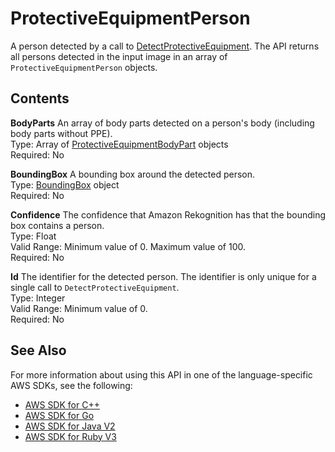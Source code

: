 # ProtectiveEquipmentPerson<a name="API_ProtectiveEquipmentPerson"></a>

A person detected by a call to [DetectProtectiveEquipment](API_DetectProtectiveEquipment.md)\. The API returns all persons detected in the input image in an array of `ProtectiveEquipmentPerson` objects\.

## Contents<a name="API_ProtectiveEquipmentPerson_Contents"></a>

 **BodyParts**   <a name="rekognition-Type-ProtectiveEquipmentPerson-BodyParts"></a>
An array of body parts detected on a person's body \(including body parts without PPE\)\.   
Type: Array of [ProtectiveEquipmentBodyPart](API_ProtectiveEquipmentBodyPart.md) objects  
Required: No

 **BoundingBox**   <a name="rekognition-Type-ProtectiveEquipmentPerson-BoundingBox"></a>
A bounding box around the detected person\.  
Type: [BoundingBox](API_BoundingBox.md) object  
Required: No

 **Confidence**   <a name="rekognition-Type-ProtectiveEquipmentPerson-Confidence"></a>
The confidence that Amazon Rekognition has that the bounding box contains a person\.  
Type: Float  
Valid Range: Minimum value of 0\. Maximum value of 100\.  
Required: No

 **Id**   <a name="rekognition-Type-ProtectiveEquipmentPerson-Id"></a>
The identifier for the detected person\. The identifier is only unique for a single call to `DetectProtectiveEquipment`\.  
Type: Integer  
Valid Range: Minimum value of 0\.  
Required: No

## See Also<a name="API_ProtectiveEquipmentPerson_SeeAlso"></a>

For more information about using this API in one of the language\-specific AWS SDKs, see the following:
+  [AWS SDK for C\+\+](https://docs.aws.amazon.com/goto/SdkForCpp/rekognition-2016-06-27/ProtectiveEquipmentPerson) 
+  [AWS SDK for Go](https://docs.aws.amazon.com/goto/SdkForGoV1/rekognition-2016-06-27/ProtectiveEquipmentPerson) 
+  [AWS SDK for Java V2](https://docs.aws.amazon.com/goto/SdkForJavaV2/rekognition-2016-06-27/ProtectiveEquipmentPerson) 
+  [AWS SDK for Ruby V3](https://docs.aws.amazon.com/goto/SdkForRubyV3/rekognition-2016-06-27/ProtectiveEquipmentPerson) 